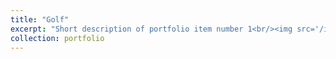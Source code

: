 ```yaml
---
title: "Golf"
excerpt: "Short description of portfolio item number 1<br/><img src='/images/golf1.jpg'>"
collection: portfolio
---
```

